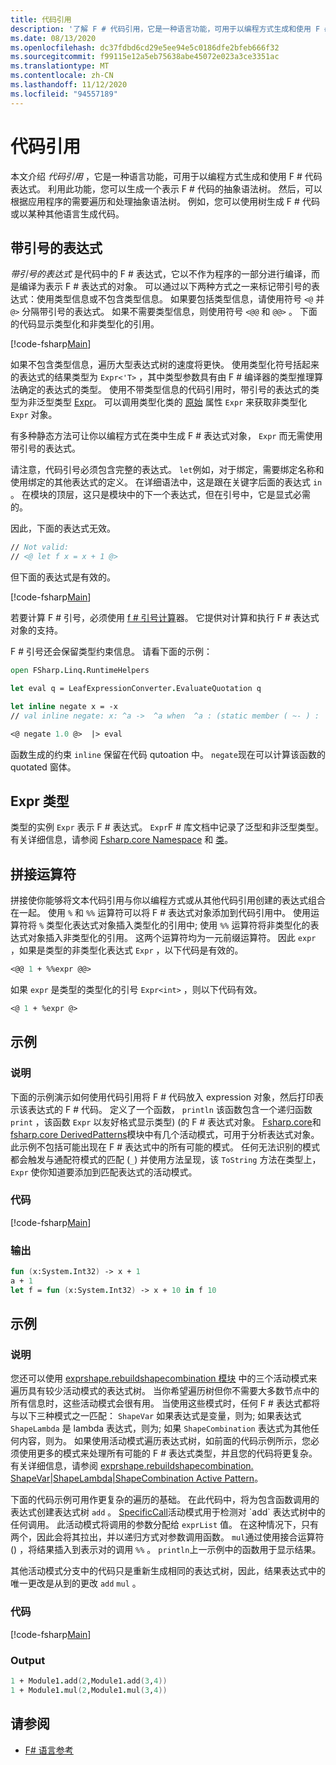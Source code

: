 ```yaml
---
title: 代码引用
description: '了解 F # 代码引用，它是一种语言功能，可用于以编程方式生成和使用 F # 代码表达式。'
ms.date: 08/13/2020
ms.openlocfilehash: dc37fdbd6cd29e5ee94e5c0186dfe2bfeb666f32
ms.sourcegitcommit: f99115e12a5eb75638abe45072e023a3ce3351ac
ms.translationtype: MT
ms.contentlocale: zh-CN
ms.lasthandoff: 11/12/2020
ms.locfileid: "94557189"
---
```

# <a name="code-quotations"></a>代码引用

本文介绍 *代码引用* ，它是一种语言功能，可用于以编程方式生成和使用 F # 代码表达式。 利用此功能，您可以生成一个表示 F # 代码的抽象语法树。 然后，可以根据应用程序的需要遍历和处理抽象语法树。 例如，您可以使用树生成 F # 代码或以某种其他语言生成代码。

## <a name="quoted-expressions"></a>带引号的表达式

*带引号的表达式* 是代码中的 F # 表达式，它以不作为程序的一部分进行编译，而是编译为表示 F # 表达式的对象。 可以通过以下两种方式之一来标记带引号的表达式：使用类型信息或不包含类型信息。 如果要包括类型信息，请使用符号 `<@` 并 `@>` 分隔带引号的表达式。 如果不需要类型信息，则使用符号 `<@@` 和 `@@>` 。 下面的代码显示类型化和非类型化的引用。

[!code-fsharp[Main](~/samples/snippets/fsharp/lang-ref-3/snippet501.fs)]

如果不包含类型信息，遍历大型表达式树的速度将更快。 使用类型化符号括起来的表达式的结果类型为 `Expr<'T>` ，其中类型参数具有由 F # 编译器的类型推理算法确定的表达式的类型。 使用不带类型信息的代码引用时，带引号的表达式的类型为非泛型类型 [Expr](https://fsharp.github.io/fsharp-core-docs/reference/fsharp-quotations-fsharpexpr.html)。 可以调用类型化类的 [原始](https://fsharp.github.io/fsharp-core-docs/reference/fsharp-quotations-fsharpexpr-1.html#Raw) 属性 `Expr` 来获取非类型化 `Expr` 对象。

有多种静态方法可让你以编程方式在类中生成 F # 表达式对象， `Expr` 而无需使用带引号的表达式。

请注意，代码引号必须包含完整的表达式。 `let`例如，对于绑定，需要绑定名称和使用绑定的其他表达式的定义。 在详细语法中，这是跟在关键字后面的表达式 `in` 。 在模块的顶层，这只是模块中的下一个表达式，但在引号中，它是显式必需的。

因此，下面的表达式无效。

```fsharp
// Not valid:
// <@ let f x = x + 1 @>
```

但下面的表达式是有效的。

[!code-fsharp[Main](~/samples/snippets/fsharp/lang-ref-3/snippet502.fs)]

若要计算 F # 引号，必须使用 [f # 引号计算](https://github.com/fsprojects/FSharp.Quotations.Evaluator)器。 它提供对计算和执行 F # 表达式对象的支持。

F # 引号还会保留类型约束信息。 请看下面的示例：

```fsharp
open FSharp.Linq.RuntimeHelpers

let eval q = LeafExpressionConverter.EvaluateQuotation q

let inline negate x = -x
// val inline negate: x: ^a ->  ^a when  ^a : (static member ( ~- ) :  ^a ->  ^a)

<@ negate 1.0 @>  |> eval
```

函数生成的约束 `inline` 保留在代码 qutoation 中。 `negate`现在可以计算该函数的 quotated 窗体。

## <a name="expr-type"></a>Expr 类型

类型的实例 `Expr` 表示 F # 表达式。 `Expr`F # 库文档中记录了泛型和非泛型类型。 有关详细信息，请参阅 [Fsharp.core Namespace](https://fsharp.github.io/fsharp-core-docs/reference/fsharp-quotations.html) 和 [类](https://fsharp.github.io/fsharp-core-docs/reference/fsharp-quotations-fsharpexpr.html)。

## <a name="splicing-operators"></a>拼接运算符

拼接使你能够将文本代码引用与你以编程方式或从其他代码引用创建的表达式组合在一起。 使用 `%` 和 `%%` 运算符可以将 F # 表达式对象添加到代码引用中。 使用运算符将 `%` 类型化表达式对象插入类型化的引用中; 使用 `%%` 运算符将非类型化的表达式对象插入非类型化的引用。 这两个运算符均为一元前缀运算符。 因此 `expr` ，如果是类型的非类型化表达式 `Expr` ，以下代码是有效的。

```fsharp
<@@ 1 + %%expr @@>
```

如果 `expr` 是类型的类型化的引号 `Expr<int>` ，则以下代码有效。

```fsharp
<@ 1 + %expr @>
```

## <a name="example"></a>示例

### <a name="description"></a>说明

下面的示例演示如何使用代码引用将 F # 代码放入 expression 对象，然后打印表示该表达式的 F # 代码。 定义了一个函数， `println` 该函数包含一个递归函数 `print` ，该函数 `Expr` 以友好格式显示类型)  (的 F # 表达式对象。 [Fsharp.core](https://fsharp.github.io/fsharp-core-docs/reference/fsharp-quotations-patternsmodule.html)和[fsharp.core DerivedPatterns](https://fsharp.github.io/fsharp-core-docs/reference/fsharp-quotations-derivedpatternsmodule.html)模块中有几个活动模式，可用于分析表达式对象。 此示例不包括可能出现在 F # 表达式中的所有可能的模式。 任何无法识别的模式都会触发与通配符模式的匹配 (`_`) 并使用方法呈现，该 `ToString` 方法在类型上， `Expr` 使你知道要添加到匹配表达式的活动模式。

### <a name="code"></a>代码

[!code-fsharp[Main](~/samples/snippets/fsharp/lang-ref-3/snippet601.fs)]

### <a name="output"></a>输出

```fsharp
fun (x:System.Int32) -> x + 1
a + 1
let f = fun (x:System.Int32) -> x + 10 in f 10
```

## <a name="example"></a>示例

### <a name="description"></a>说明

您还可以使用 [exprshape.rebuildshapecombination 模块](https://fsharp.github.io/fsharp-core-docs/reference/fsharp-quotations-exprshapemodule.html) 中的三个活动模式来遍历具有较少活动模式的表达式树。 当你希望遍历树但你不需要大多数节点中的所有信息时，这些活动模式会很有用。 当使用这些模式时，任何 F # 表达式都将与以下三种模式之一匹配： `ShapeVar` 如果表达式是变量，则为; 如果表达式 `ShapeLambda` 是 lambda 表达式，则为; 如果 `ShapeCombination` 表达式为其他任何内容，则为。 如果使用活动模式遍历表达式树，如前面的代码示例所示，您必须使用更多的模式来处理所有可能的 F # 表达式类型，并且您的代码将更复杂。 有关详细信息，请参阅 [exprshape.rebuildshapecombination. ShapeVar&#124;ShapeLambda&#124;ShapeCombination Active Pattern](https://fsharp.github.io/fsharp-core-docs/reference/fsharp-quotations-exprshapemodule.html#(%20|ShapeVar|ShapeLambda|ShapeCombination|%20))。

下面的代码示例可用作更复杂的遍历的基础。 在此代码中，将为包含函数调用的表达式创建表达式树 `add` 。 [SpecificCall](https://fsharp.github.io/fsharp-core-docs/reference/fsharp-quotations-derivedpatternsmodule.html#(%20|SpecificCall|_|%20))活动模式用于检测对 `add` 表达式树中的任何调用。 此活动模式将调用的参数分配给 `exprList` 值。 在这种情况下，只有两个，因此会将其拉出，并以递归方式对参数调用函数。 `mul`通过使用接合运算符 () ，将结果插入到表示对的调用 `%%` 。 `println`上一示例中的函数用于显示结果。

其他活动模式分支中的代码只是重新生成相同的表达式树，因此，结果表达式中的唯一更改是从到的更改 `add` `mul` 。

### <a name="code"></a>代码

[!code-fsharp[Main](~/samples/snippets/fsharp/lang-ref-3/snippet701.fs)]

### <a name="output"></a>Output

```fsharp
1 + Module1.add(2,Module1.add(3,4))
1 + Module1.mul(2,Module1.mul(3,4))
```

## <a name="see-also"></a>请参阅

- [F# 语言参考](index.md)
